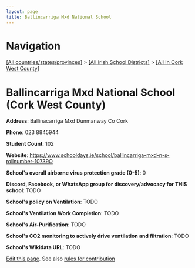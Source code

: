 ```yaml
---
layout: page
title: Ballincarriga Mxd National School
---
```

# Navigation

[[All countries/states/provinces]](../../..) > [[All Irish School Districts]](../..) > [[All In Cork West County]](..)

# Ballincarriga Mxd National School (Cork West County)

**Address**: Ballinacarriga Mxd Dunmanway Co Cork

**Phone**: 023 8845944

**Student Count**: 102

**Website**: <https://www.schooldays.ie/school/ballincarriga-mxd-n-s-rollnumber-10739O>

**School's overall airborne virus protection grade (0-5)**: 0

**Discord, Facebook, or WhatsApp group for discovery/advocacy for THIS school**: TODO

**School's policy on Ventilation**: TODO

**School's Ventilation Work Completion**: TODO

**School's Air-Purification**: TODO

**School's CO2 monitoring to actively drive ventilation and filtration**: TODO

**School's Wikidata URL**: TODO


[Edit this page](https://github.com/ventilate-schools/Ireland/edit/main/./Cork_West_County/Ballincarriga_Mxd_National_School.md). See also [rules for contribution](../../../contribution-rules/)